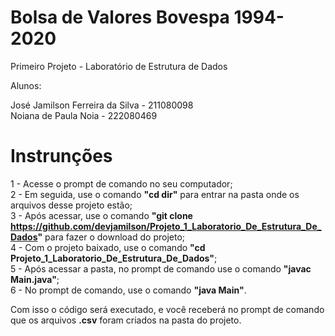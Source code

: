 # Bolsa de Valores Bovespa 1994-2020

Primeiro Projeto - Laboratório de Estrutura de Dados

Alunos: 

José Jamilson Ferreira da Silva - 211080098<br/>
Noiana de Paula Noia - 222080469


# Instrunções 

 1 - Acesse o prompt de comando no seu computador;<br/>
 2 - Em seguida, use o comando **"cd dir"** para entrar na pasta onde os arquivos desse projeto estão; <br/>
 3 - Após acessar, use o comando **"git clone https://github.com/devjamilson/Projeto_1_Laboratorio_De_Estrutura_De_Dados"**  para fazer o download do projeto;<br/>
 4 - Com o projeto baixado, use o comando **"cd Projeto_1_Laboratorio_De_Estrutura_De_Dados"**;<br/>
 5 - Após acessar a pasta, no prompt de comando use o comando **"javac Main.java"**;<br/>
 6 - No prompt de comando, use o comando **"java Main"**.<br/>

Com isso o código será executado, e você receberá no prompt de comando que os arquivos **.csv** foram criados na pasta do projeto.

